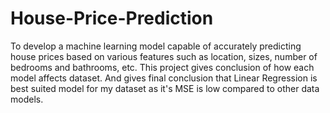 # House-Price-Prediction
To develop a machine learning model capable of accurately predicting house prices based on various features such as location, sizes, number of bedrooms and bathrooms, etc.
This project gives conclusion of how each model affects dataset. And gives final conclusion that Linear Regression is best suited model for my dataset as it's MSE is low compared to other data models.
